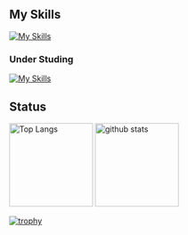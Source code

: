 ## My Skills
[![My Skills](https://skillicons.dev/icons?i=androidstudio,arduino,babel,bash,c,css,dynamodb,eclipse,emacs,express,figma,firebase,git,github,gitlab,html,idea,java,js,jenkins,jest,md,matlab,mysql,nodejs,npm,openshift,postgres,postman,powershell,py,raspberrypi,react,redhat,redux,regex,styledcomponents,selenium,ts,vercel,vim,vscode,webpack)](https://skillicons.dev)

### Under Studing
[![My Skills](https://skillicons.dev/icons?i=aws,azure,flutter,gcp,gradle,kotlin,spring,swift)](https://skillicons.dev)

## Status
<p align="left"> 
  <img alt="Top Langs" height="150px" src="https://github-readme-stats.vercel.app/api/top-langs/?username=noritaka1166&layout=compact&count_private=true&show_icons=true&theme=onedark" />
  <img alt="github stats" height="150px" src="https://github-readme-stats.vercel.app/api?username=noritaka1166&count_private=true&show_icons=true&show_icons=true&theme=onedark" />
</p>

[![trophy](https://github-profile-trophy.vercel.app/?username=noritaka1166&theme=onedark&column=7)](https://github.com/ryo-ma/github-profile-trophy)

<!---
noritaka1166/noritaka1166 is a ✨ special ✨ repository because its `README.md` (this file) appears on your GitHub profile.
You can click the Preview link to take a look at your changes.
--->
